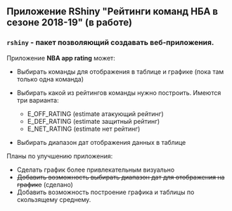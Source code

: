 ## Приложение RShiny "Рейтинги команд НБА в сезоне 2018-19" (в работе)

### ```rshiny``` - пакет позволяющий создавать веб-приложения.

Приложение **NBA app rating** может:

* Выбирать команды для отображения в таблице и графике (пока там только одна команда)
* Выбирать какой из рейтингов команды нужно построить. Имеются три варианта:
  * E_OFF_RATING (estimate атакующий рейтинг)
  * E_DEF_RATING (estimate защитный рейтинг)
  * E_NET_RATING (estimate нет рейтинг)

 
 
* Выбирать диапазон дат отображения данных в таблице



Планы по улучшению приложения:

* Сделать график более привлекательным визуально
* ~~Добавить возможность выбирать диапазон дат для отображения на графике~~ (сделано)
* Добавить возможность построение графика и таблицы по скользящему среднему.
